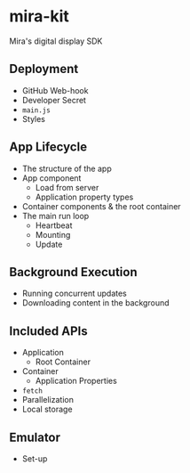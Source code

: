 # mira-kit
Mira's digital display SDK

## Deployment
- GitHub Web-hook
- Developer Secret
- `main.js`
- Styles

## App Lifecycle
- The structure of the app
- App component
  - Load from server
  - Application property types
- Container components & the root container
- The main run loop
  - Heartbeat
  - Mounting
  - Update

## Background Execution
- Running concurrent updates
- Downloading content in the background

## Included APIs
- Application
  - Root Container
- Container
  - Application Properties
- `fetch`
- Parallelization
- Local storage

## Emulator
- Set-up
